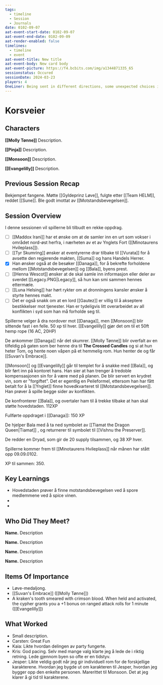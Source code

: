 ```yaml
---
tags:
  - timeline
  - Session
  - Journals
date: 0102-09-07
aat-event-start-date: 0102-09-07
aat-event-end-date: 0102-09-09
aat-render-enabled: false
timelines:
  - timeline
  - event
aat-event-title: New title
aat-event-body: New card body
aat-event-picture: https://f4.bcbits.com/img/a1344871335_65
sessionstatus: Occured
sessionDate: 2024-03-23
players: 4
OneLiner: Being sent in different directions, some unexpected choices is made.
---
```

# Korsveier

## Characters 
 
**[[Molly Tønne]]** Description. 
 
**[[Pinja]]** Description. 
 
**[[Monsoon]]** Description. 
 
**[[Evangelilly]]** Description. 

## Previous Session Recap

Bekjempet fangene. Møtte [[Gyldeprinz Løve]], fulgte etter [[Team HELM]], reddet [[Sune]]. Ble godt imottat av [[Motstandsbevegelsen]].

## Session Overview 
 
I denne sessionen vil spillerne bli tilbudt en rekke oppdrag. 
- [ ]  [[Maddox Irani]] har et ønske om at de samler inn en urt som vokser i området nord-øst herfra, i nærheten av et av Ynglets Fort ([[Minotaurens Hvileplass]]).
- [ ] [[Tyr Skumring]] ønsker at eventyrerne drar tilbake til [[Vurata]] for å avsette den regjerende makten, [[Suma]] og hans Handels Herrer. 
- [x] Han ønsker også at de besøker [[Danaga]], for å bekrefte forholdene mellom [[Motstandsbevegelsen]] og [[Bala]], byens prest.
- [ ] [[Henna Wescot]] ønsker at de skal samle inn informasjon eller deler av sverdet [[Legacy.PNG|Legacy]], så hun kan smi sammen hennes ettermæle.
- [ ] [[Luna Helsing]] har hørt rykter om at dronningens kansler ønsker å styrte hennes makt.
- [ ] Det er også snakk om at en lord [[Gautez]] er villig til å akseptere bestikkelser mot tjenester. Han er tydeligvis litt overarbeidet av all konflikten i syd som han må forholde seg til.

Spillerne velger å dra nordover mot [[Danaga]], men [[Monsoon]] blir sittende fast i en felle. 50 xp til hver.
[[Evangelilly]] gjør det om til et 50ft hemp rope (16 AC, 20HP)

De ankommer [[Danaga]] når det skumrer. [[Molly Tønne]] blir overfalt av en tilfeldig på gaten som ber henne dra til **The Crossed Candles** og si at hun heter Tom, og hente noen våpen på et hemmelig rom. Hun henter de og får [[Suvan's Embrace]].

[[Monsoon]] og [[Evangelilly]] går til templet for å snakke med [[Bala]], og blir ført inn på kontoret hans. Han sier at han trenger å tredoble kompensasjonen sin for å være med på planen. De blir servert en krydret vin, som er "forgiftet". Det er egentlig en Peileformel, ettersom han har fått betalt for å la [[Ynglet]] finne hovedkvarteret til [[Motstandsbevegelsen]]. Han prøver å spille begge sider av konflikten.

De konfronterer [[Bala]], og overtaler ham til å trekke tilbake at han skal støtte hovedstaden. 112XP

Fullførte oppdraget i [[Danaga]]: 150 XP

De hjelper Bala med å ta ned symbolet av [[Tiamat the Dragon Queen|Tiamat]] , og returnerer til symbolet til [[Vishnu the Preserver]].

De redder en Dryad, som gir de 20 supply tilsammen, og 38 XP hver.

Spillerne kommer frem til [[Minotaurens Hvileplass]] når månen har stått opp 09.09.0102.

XP til sammen: 350.

## Key Learnings

- Hovedstaden prøver å finne motstandsbevegelsen ved å spore medlemmene ved å spice vinen.
- 
- 
 
## Who Did They Meet?
 
**Name.** Description 
 
**Name.** Description 
 
**Name.** Description 
 
**Name.** Description 
 
## Items Of Importance
 
- Løve-medaljong.
- [[Suvan's Embrace]] ([[Molly Tønne]])
- A kraken's tooth smeared with crimson blood. When held and activated, the cypher grants you a +1 bonus on ranged attack rolls for 1 minute ([[Evangelilly]])

## What Worked 
 
- Small description.
- Carsten: Great Fun
- Kaia: Likte hvordan delingen av party fungerte.
- Kris: God pacing. Selv med mange valg klarte jeg å lede de i riktig retning. Lede gjennom byen so ofte er en tidstyv.
- Jesper: Likte veldig godt når jeg gir individuell rom for de forskjellige karakterene. Hvordan jeg bygde ut om karakteren til Jesper, hvordan jeg bygger opp den enkelte personen. Marerittet til Monsoon. Det at jeg klarer å gi tid til karakterene. 
